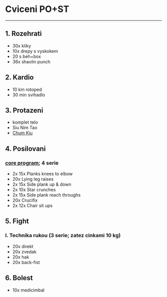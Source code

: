 # Cviceni PO+ST
---
## 1. Rozehrati
* 30x kliky
* 10x drepy s vyskokem
* 20 s beh+box
* 36x shaolin punch
## 2. Kardio
* 10 km rotoped
* 30 min svihadlo
## 3. Protazeni
* komplet telo
* Siu Nim Tao
* [Chum Kiu](https://www.youtube.com/watch?v=HwVTdukbUnQ)
## 4. Posilovani
### [core program](https://www.youtube.com/watch?v=O3uA5pr9H94); 4 serie
* 2x 15x Planks knees to elbow
* 20x Lying leg raises
* 2x 15x Side plank up & down
* 2x 10x Star crunches
* 2x 15x Side plank reach throughs
* 20x Crucifix
* 2x 12x Chair sit ups

## 5. Fight
### I. Technika rukou (3 serie; zatez cinkami 10 kg)
* 20x direkt
* 20x zvedak
* 20x hak
* 20x back-fist

## 6. Bolest
* 10x medicimbal

